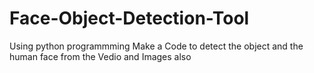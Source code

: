 # Face-Object-Detection-Tool
Using python programmming Make a Code to detect the object and the human face from the Vedio and Images also
